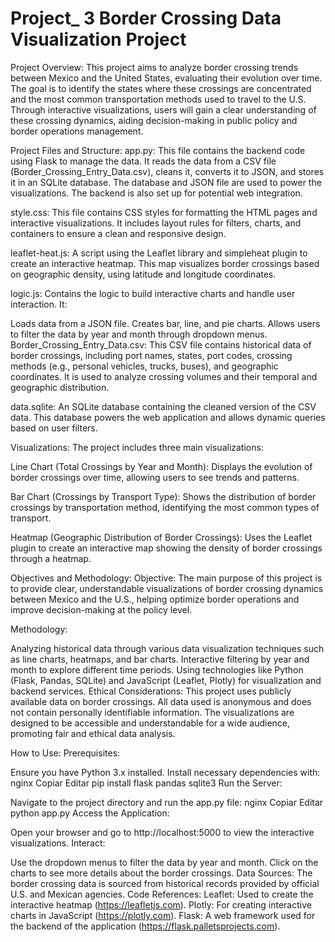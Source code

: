 # Project_ 3 Border Crossing Data Visualization Project
Project Overview:
This project aims to analyze border crossing trends between Mexico and the United States, evaluating their evolution over time. The goal is to identify the states where these crossings are concentrated and the most common transportation methods used to travel to the U.S. Through interactive visualizations, users will gain a clear understanding of these crossing dynamics, aiding decision-making in public policy and border operations management.

Project Files and Structure:
app.py: This file contains the backend code using Flask to manage the data. It reads the data from a CSV file (Border_Crossing_Entry_Data.csv), cleans it, converts it to JSON, and stores it in an SQLite database. The database and JSON file are used to power the visualizations. The backend is also set up for potential web integration.

style.css: This file contains CSS styles for formatting the HTML pages and interactive visualizations. It includes layout rules for filters, charts, and containers to ensure a clean and responsive design.

leaflet-heat.js: A script using the Leaflet library and simpleheat plugin to create an interactive heatmap. This map visualizes border crossings based on geographic density, using latitude and longitude coordinates.

logic.js: Contains the logic to build interactive charts and handle user interaction. It:

Loads data from a JSON file.
Creates bar, line, and pie charts.
Allows users to filter the data by year and month through dropdown menus.
Border_Crossing_Entry_Data.csv: This CSV file contains historical data of border crossings, including port names, states, port codes, crossing methods (e.g., personal vehicles, trucks, buses), and geographic coordinates. It is used to analyze crossing volumes and their temporal and geographic distribution.

data.sqlite: An SQLite database containing the cleaned version of the CSV data. This database powers the web application and allows dynamic queries based on user filters.

Visualizations:
The project includes three main visualizations:

Line Chart (Total Crossings by Year and Month): Displays the evolution of border crossings over time, allowing users to see trends and patterns.

Bar Chart (Crossings by Transport Type): Shows the distribution of border crossings by transportation method, identifying the most common types of transport.

Heatmap (Geographic Distribution of Border Crossings): Uses the Leaflet plugin to create an interactive map showing the density of border crossings through a heatmap.

Objectives and Methodology:
Objective: The main purpose of this project is to provide clear, understandable visualizations of border crossing dynamics between Mexico and the U.S., helping optimize border operations and improve decision-making at the policy level.

Methodology:

Analyzing historical data through various data visualization techniques such as line charts, heatmaps, and bar charts.
Interactive filtering by year and month to explore different time periods.
Using technologies like Python (Flask, Pandas, SQLite) and JavaScript (Leaflet, Plotly) for visualization and backend services.
Ethical Considerations:
This project uses publicly available data on border crossings. All data used is anonymous and does not contain personally identifiable information. The visualizations are designed to be accessible and understandable for a wide audience, promoting fair and ethical data analysis.

How to Use:
Prerequisites:

Ensure you have Python 3.x installed.
Install necessary dependencies with:
nginx
Copiar
Editar
pip install flask pandas sqlite3
Run the Server:

Navigate to the project directory and run the app.py file:
nginx
Copiar
Editar
python app.py
Access the Application:

Open your browser and go to http://localhost:5000 to view the interactive visualizations.
Interact:

Use the dropdown menus to filter the data by year and month.
Click on the charts to see more details about the border crossings.
Data Sources:
The border crossing data is sourced from historical records provided by official U.S. and Mexican agencies.
Code References:
Leaflet: Used to create the interactive heatmap (https://leafletjs.com).
Plotly: For creating interactive charts in JavaScript (https://plotly.com).
Flask: A web framework used for the backend of the application (https://flask.palletsprojects.com).
